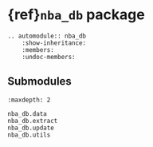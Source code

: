 # {ref}`nba_db` package

```{eval-rst}
.. automodule:: nba_db
    :show-inheritance:
    :members:
    :undoc-members:
```

## Submodules

```{toctree}
:maxdepth: 2

nba_db.data
nba_db.extract
nba_db.update
nba_db.utils
```
